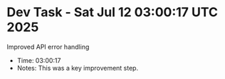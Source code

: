# Dev Task - Sat Jul 12 03:00:17 UTC 2025
Improved API error handling
- Time: 03:00:17
- Notes: This was a key improvement step.
